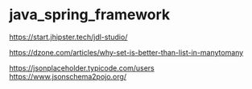 # java_spring_framework
https://start.jhipster.tech/jdl-studio/

https://dzone.com/articles/why-set-is-better-than-list-in-manytomany

https://jsonplaceholder.typicode.com/users
https://www.jsonschema2pojo.org/